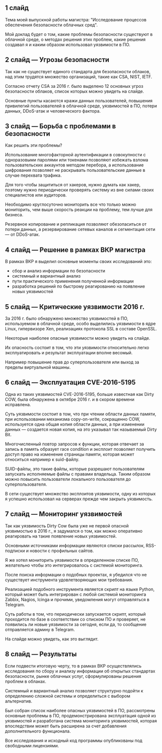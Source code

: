 ## 1 слайд

Тема моей выпускной работы магистра: "Исследование процессов обеспечения безопасности облачных сред".

Мой доклад будет о том, какие проблемы безопасности существуют в облачной среде, о методах решения этих проблем, какие решения создавал я и каким образом использовал уязвимости в ПО.

## 2 слайд — Угрозы безопасности

Так как не существует единого стандарта для безопасности облаков, над этим трудятся множество организаций, такие как CSA, NIST, IETF.

Согласно отчету CSA за 2016 г. было выделено 12 основных угроз безопасности облаков, список которых можно увидеть на слайде.

Основные пункты касаются кражи данных пользователей, повышения привилегий пользователей в облачной среде, уязвимостей в ПО, потери данных, DDoS-атак и человеческого фактора.

## 3 слайд — Борьба с проблемами в безопасности

Как решить эти проблемы?

Использование многофакторной аутентификации в совокупности с одноразовыми паролями или токенами позволяют избежать взлома пользовательских аккаунтов методом перебора, а использование шифрования позволяет не раскрывать пользовательские данные в случае перехвата трафика.

Для того чтобы защититься от хакеров, нужно думать как хакер, поэтому нужно периодически проверять систему из вне силами своих специалистов или аудиторов.

Необходимо круглосуточно мониторить все что только можно мониторить, чем выше скорость реакции на проблему, тем лучше для бизнеса.

Резервное копирование и репликация позволяют обезопаситься от потери данных, а резервирование сетевых каналов и сегментация сети — от DDoS-атак.

## 4 слайд — Решение в рамках ВКР магистра

В рамках ВКР я выделил основные моменты своих исследований это:
* сбор и анализ информации по безопасности
* системный и вариантный анализ
* пути практического применения полученной информации
* разработка решений по быстрому реагированию на появление новых уязвимостей

## 5 слайд — Критические уязвимости 2016 г.

За 2016 г. было обнаружено множество уязвимостей в ПО, используемом в облачной среде, особо выделились уязвимости в ядре Linux, гипервизоре Xen, реализациях протокола SSL в составе OpenSSL.

Некоторые наиболее опасные уязвимости можно увидеть на слайде.

Их опасность состоит в том, что эти уязвимости относительно легко эксплуатировать и результат эксплуатации вполне весомый.

Например повышение прав до суперпользователя или выход за пределы виртуальной машины.

## 6 слайд — Эксплуатация CVE-2016-5195

Одна из таких уязвимостей CVE-2016-5195, больше известная как Dirty COW, была обнаружена в октябре 2016 г. и в скором времени исправлена.

Суть уязвимости состоит в том, что при чтении области данных памяти, при использовании механизма copy-on-write, сокращенно COW, используется одна общая копия области данных, а при изменении данных — создается новая копия, на это указывал так называемый Dirty Bit.

Многочисленный повтор запросов к функции, которая отвечает за запись в память образует race condition и эксплоит позволяет получить доступ право на изменение страницы памяти, которая может относиться например к suid-файлу.

SUID-файлы, это такие файлы, которые разрешают пользователям запускать исполняемые файлы с правами владельца.
Таким образом можно повысить пользователи локального пользователя до суперпользователя.

В сети существует множество эксплоитов уязвимости, одну из которых я успешно использовал на серверах прежде чем закрыть уязвимость.

## 7 слайд — Мониторинг уязвимостей

Так как уязвимость Dirty Cow была уже не первой опасной уязвимостью в 2016 г., я задумался о том, как можно оперативно реагировать на такие появление новых уязвимостей.

Основными источниками информации являются списки рассылок, RSS-подписки и новости с профильных сайтов.

Я же хотел мониторить уязвимости в определенном списке ПО, желательно чтобы это интегрировалось с системой мониторинга.

После поиска информации о подобных проектах, я убедился что не существует инструмента удовлетворяющих мои требования.

Реализацией подобного инструмента является скрипт на языке Python, который может быть интегрирован с любой системой мониторинга Zabbix, Nagios, Icinga и прочими, уведомления могут отправляться в Telegram.

Суть работы в том, что периодически запускается скрипт, который проходится по базе в соответствии со списком ПО и проверяет, не появились ли новые уязвимости за сегодня, если да, то сообщение отправляется админу в Telegram.

На слайде можно увидеть, как это выглядит.

## 8 слайд — Результаты

Если подвести итоговую черту, то в рамках ВКР осуществлялись исследования по сбору и анализу информации об открытых стандартах безопасности, рынке облачных услуг, сформулированы решения проблем в облаках.

Системный и вариантный анализ позволяет структурно подойти к определению сложной системы и определиться с выбором альтернатив.

Был собран список наиболее опасных уязвимостей в ПО, рассмотрены основные проблемы в ПО, продемонстрирована эксплуатация одной из уязвимостей и разработана система мониторинга уязвимостей, которая впоследствии может быть расширена за счет добавления дополнительного функционала.

Все исследования и исходный код программы опубликованы под свободными лицензиями.
